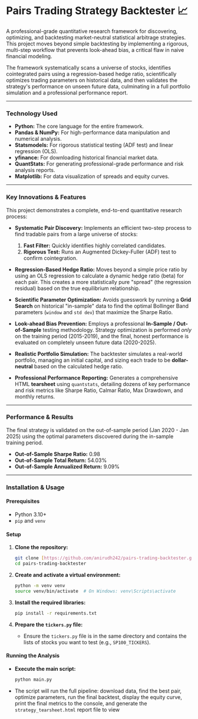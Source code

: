 # Pairs Trading Strategy Backtester 📈

A professional-grade quantitative research framework for discovering, optimizing, and backtesting market-neutral statistical arbitrage strategies. This project moves beyond simple backtesting by implementing a rigorous, multi-step workflow that prevents look-ahead bias, a critical flaw in naive financial modeling.

The framework systematically scans a universe of stocks, identifies cointegrated pairs using a regression-based hedge ratio, scientifically optimizes trading parameters on historical data, and then validates the strategy's performance on unseen future data, culminating in a full portfolio simulation and a professional performance report.

---

### **Technology Used**

- **Python:** The core language for the entire framework.
- **Pandas & NumPy:** For high-performance data manipulation and numerical analysis.
- **Statsmodels:** For rigorous statistical testing (ADF test) and linear regression (OLS).
- **yfinance:** For downloading historical financial market data.
- **QuantStats:** For generating professional-grade performance and risk analysis reports.
- **Matplotlib:** For data visualization of spreads and equity curves.

---

### **Key Innovations & Features**

This project demonstrates a complete, end-to-end quantitative research process:

- **Systematic Pair Discovery:** Implements an efficient two-step process to find tradable pairs from a large universe of stocks:

  1.  **Fast Filter:** Quickly identifies highly correlated candidates.
  2.  **Rigorous Test:** Runs an Augmented Dickey-Fuller (ADF) test to confirm cointegration.

- **Regression-Based Hedge Ratio:** Moves beyond a simple price ratio by using an OLS regression to calculate a dynamic hedge ratio (beta) for each pair. This creates a more statistically pure "spread" (the regression residual) based on the true equilibrium relationship.

- **Scientific Parameter Optimization:** Avoids guesswork by running a **Grid Search** on historical "in-sample" data to find the optimal Bollinger Band parameters (`window` and `std dev`) that maximize the Sharpe Ratio.

- **Look-ahead Bias Prevention:** Employs a professional **In-Sample / Out-of-Sample** testing methodology. Strategy optimization is performed _only_ on the training period (2015-2019), and the final, honest performance is evaluated on completely unseen future data (2020-2025).

- **Realistic Portfolio Simulation:** The backtester simulates a real-world portfolio, managing an initial capital, and sizing each trade to be **dollar-neutral** based on the calculated hedge ratio.

- **Professional Performance Reporting:** Generates a comprehensive HTML **tearsheet** using `quantstats`, detailing dozens of key performance and risk metrics like Sharpe Ratio, Calmar Ratio, Max Drawdown, and monthly returns.

---

### **Performance & Results**

The final strategy is validated on the out-of-sample period (Jan 2020 - Jan 2025) using the optimal parameters discovered during the in-sample training period.

- **Out-of-Sample Sharpe Ratio:** 0.98
- **Out-of-Sample Total Return:** 54.03%
- **Out-of-Sample Annualized Return:** 9.09%

---

### **Installation & Usage**

#### **Prerequisites**

- Python 3.10+
- `pip` and `venv`

#### **Setup**

1.  **Clone the repository:**

    ```bash
    git clone [https://github.com/anirudh242/pairs-trading-backtester.git](https://github.com/anirudh242/pairs-trading-backtester.git)
    cd pairs-trading-backtester
    ```

2.  **Create and activate a virtual environment:**

    ```bash
    python -m venv venv
    source venv/bin/activate  # On Windows: venv\Scripts\activate
    ```

3.  **Install the required libraries:**

    ```bash
    pip install -r requirements.txt
    ```

4.  **Prepare the `tickers.py` file:**
    - Ensure the `tickers.py` file is in the same directory and contains the lists of stocks you want to test (e.g., `SP100_TICKERS`).

#### **Running the Analysis**

- **Execute the main script:**
  ```bash
  python main.py
  ```
- The script will run the full pipeline: download data, find the best pair, optimize parameters, run the final backtest, display the equity curve, print the final metrics to the console, and generate the `strategy_tearsheet.html` report file to view
